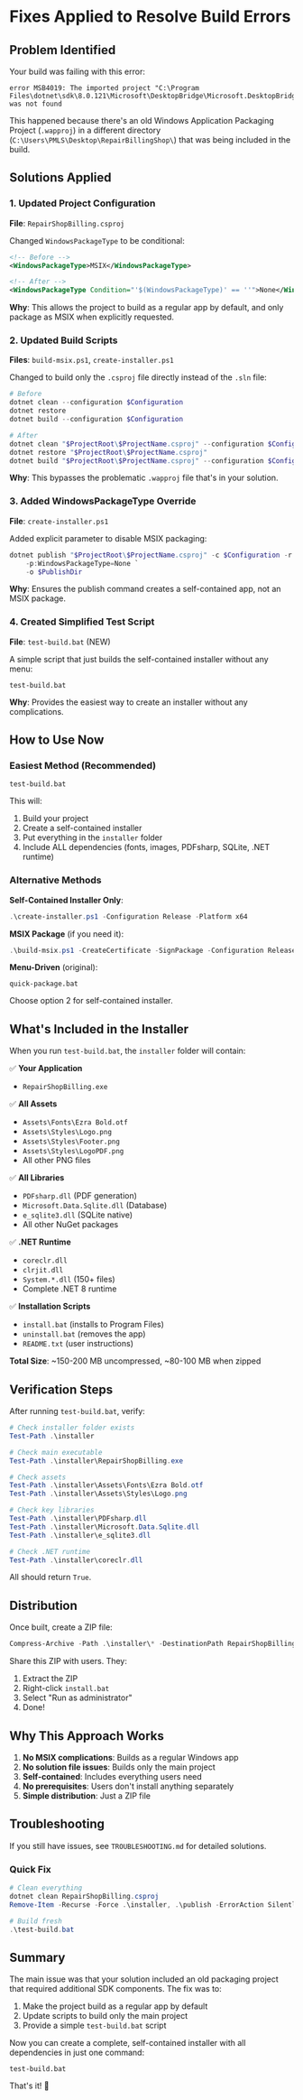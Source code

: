 # Fixes Applied to Resolve Build Errors

## Problem Identified

Your build was failing with this error:
```
error MSB4019: The imported project "C:\Program Files\dotnet\sdk\8.0.121\Microsoft\DesktopBridge\Microsoft.DesktopBridge.props" was not found
```

This happened because there's an old Windows Application Packaging Project (`.wapproj`) in a different directory (`C:\Users\PMLS\Desktop\RepairBillingShop\`) that was being included in the build.

## Solutions Applied

### 1. Updated Project Configuration

**File**: `RepairShopBilling.csproj`

Changed `WindowsPackageType` to be conditional:
```xml
<!-- Before -->
<WindowsPackageType>MSIX</WindowsPackageType>

<!-- After -->
<WindowsPackageType Condition="'$(WindowsPackageType)' == ''">None</WindowsPackageType>
```

**Why**: This allows the project to build as a regular app by default, and only package as MSIX when explicitly requested.

### 2. Updated Build Scripts

**Files**: `build-msix.ps1`, `create-installer.ps1`

Changed to build only the `.csproj` file directly instead of the `.sln` file:
```powershell
# Before
dotnet clean --configuration $Configuration
dotnet restore
dotnet build --configuration $Configuration

# After
dotnet clean "$ProjectRoot\$ProjectName.csproj" --configuration $Configuration
dotnet restore "$ProjectRoot\$ProjectName.csproj"
dotnet build "$ProjectRoot\$ProjectName.csproj" --configuration $Configuration
```

**Why**: This bypasses the problematic `.wapproj` file that's in your solution.

### 3. Added WindowsPackageType Override

**File**: `create-installer.ps1`

Added explicit parameter to disable MSIX packaging:
```powershell
dotnet publish "$ProjectRoot\$ProjectName.csproj" -c $Configuration -r $runtime --self-contained true `
    -p:WindowsPackageType=None `
    -o $PublishDir
```

**Why**: Ensures the publish command creates a self-contained app, not an MSIX package.

### 4. Created Simplified Test Script

**File**: `test-build.bat` (NEW)

A simple script that just builds the self-contained installer without any menu:
```batch
test-build.bat
```

**Why**: Provides the easiest way to create an installer without any complications.

## How to Use Now

### Easiest Method (Recommended)
```batch
test-build.bat
```

This will:
1. Build your project
2. Create a self-contained installer
3. Put everything in the `installer` folder
4. Include ALL dependencies (fonts, images, PDFsharp, SQLite, .NET runtime)

### Alternative Methods

**Self-Contained Installer Only**:
```powershell
.\create-installer.ps1 -Configuration Release -Platform x64
```

**MSIX Package** (if you need it):
```powershell
.\build-msix.ps1 -CreateCertificate -SignPackage -Configuration Release -Platform x64
```

**Menu-Driven** (original):
```batch
quick-package.bat
```
Choose option 2 for self-contained installer.

## What's Included in the Installer

When you run `test-build.bat`, the `installer` folder will contain:

✅ **Your Application**
- `RepairShopBilling.exe`

✅ **All Assets**
- `Assets\Fonts\Ezra Bold.otf`
- `Assets\Styles\Logo.png`
- `Assets\Styles\Footer.png`
- `Assets\Styles\LogoPDF.png`
- All other PNG files

✅ **All Libraries**
- `PDFsharp.dll` (PDF generation)
- `Microsoft.Data.Sqlite.dll` (Database)
- `e_sqlite3.dll` (SQLite native)
- All other NuGet packages

✅ **.NET Runtime**
- `coreclr.dll`
- `clrjit.dll`
- `System.*.dll` (150+ files)
- Complete .NET 8 runtime

✅ **Installation Scripts**
- `install.bat` (installs to Program Files)
- `uninstall.bat` (removes the app)
- `README.txt` (user instructions)

**Total Size**: ~150-200 MB uncompressed, ~80-100 MB when zipped

## Verification Steps

After running `test-build.bat`, verify:

```powershell
# Check installer folder exists
Test-Path .\installer

# Check main executable
Test-Path .\installer\RepairShopBilling.exe

# Check assets
Test-Path .\installer\Assets\Fonts\Ezra Bold.otf
Test-Path .\installer\Assets\Styles\Logo.png

# Check key libraries
Test-Path .\installer\PDFsharp.dll
Test-Path .\installer\Microsoft.Data.Sqlite.dll
Test-Path .\installer\e_sqlite3.dll

# Check .NET runtime
Test-Path .\installer\coreclr.dll
```

All should return `True`.

## Distribution

Once built, create a ZIP file:

```powershell
Compress-Archive -Path .\installer\* -DestinationPath RepairShopBilling-v1.0.zip
```

Share this ZIP with users. They:
1. Extract the ZIP
2. Right-click `install.bat`
3. Select "Run as administrator"
4. Done!

## Why This Approach Works

1. **No MSIX complications**: Builds as a regular Windows app
2. **No solution file issues**: Builds only the main project
3. **Self-contained**: Includes everything users need
4. **No prerequisites**: Users don't install anything separately
5. **Simple distribution**: Just a ZIP file

## Troubleshooting

If you still have issues, see `TROUBLESHOOTING.md` for detailed solutions.

### Quick Fix
```powershell
# Clean everything
dotnet clean RepairShopBilling.csproj
Remove-Item -Recurse -Force .\installer, .\publish -ErrorAction SilentlyContinue

# Build fresh
.\test-build.bat
```

## Summary

The main issue was that your solution included an old packaging project that required additional SDK components. The fix was to:

1. Make the project build as a regular app by default
2. Update scripts to build only the main project
3. Provide a simple `test-build.bat` script

Now you can create a complete, self-contained installer with all dependencies in just one command:

```batch
test-build.bat
```

That's it! 🎉
